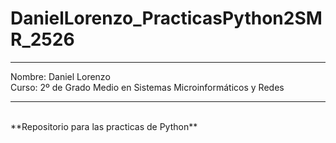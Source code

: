 # DanielLorenzo_PracticasPython2SMR_2526
<hr>
Nombre: Daniel Lorenzo 
<br>
Curso: 2º de Grado Medio en Sistemas Microinformáticos y Redes
<hr>
<br>
**Repositorio para las practicas de Python**
